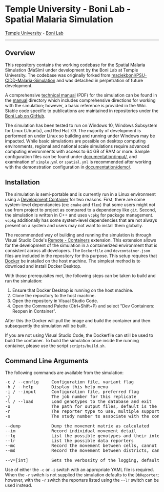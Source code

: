 # Temple University - Boni Lab - Spatial Malaria Simulation

[Temple University](https://www.temple.edu/) - [Boni Lab](http://mol.ax/)

---

## Overview

This repository contains the working codebase for the Spatial Malaria Simulation (MaSim) under development by the Boni Lab at Temple University. The codebase was originally forked from [maciekboni/PSU-CIDD-Malaria-Simulation](https://github.com/maciekboni/PSU-CIDD-Malaria-Simulation) and was detached in perpetration of future development.

A comprehensive [technical manual](manual/manual.pdf) (PDF) for the simulation can be found in the [manual](manual/) directory which includes comprehensive directions for working with the simulation; however, a basic reference is provided in the Wiki. Stable code specific to publications are maintained in repositories under the [Boni Lab on GitHub](https://github.com/bonilab). 

The simulation has been tested to run on Windows 10, Windows Subsystem for Linux (Ubuntu), and Red Hat 7.9. The majority of development is performed on under Linux so building and running under Windows may be impacted.  While basic simulations are possible on desktop computing environments, regional and national scale simulations require advanced computing environments with access to 64 GB of RAM or more. Sample configuration files can be found under [documentation/input/](documentation/input), and examination of `simple.yml` or `spatial.yml` is recommended after working with the demonstration configuration in [documentation/demo/](documentation/demo/).

## Installation

The simulation is semi-portable and is currently run in a Linux environment using a [Development Container](https://containers.dev/) for two reasons. First, there are some system-level dependancies (ex: `cmake` and `flex`) that some users might not use from project to project as compared to a dependency like `git`. Second, the simulation is written in C++ and uses `vcpkg` for package management. `vcpkg` additionally has some system-level dependencies that are not always present on a system and users may not want to install them globally.

The recommended way of building and running the simulation is through Visual Studio Code's [Remote - Containers](https://marketplace.visualstudio.com/items?itemName=ms-vscode-remote.remote-containers) extension. This extension allows for the development of the simulation in a containerized environment that is consistent across all developers. The `Dockerfile` and `devcontainer.json` files are included in the repository for this purpose. This setup requires that [Docker](https://www.docker.com/) be installed on the host machine. The simplest method is to download and install Docker Desktop.

With those prerequisites met, the following steps can be taken to build and run the simulation:

1. Ensure that Docker Desktop is running on the host machine.
2. Clone the repository to the host machine.
3. Open the repository in Visual Studio Code.
4. Open the Command Palette (Ctrl+Shift+P) and select "Dev Containers: Reopen in Container".

After this the Docker will pull the image and build the container and then subsequently the simulation will be built.

If you are not using Visual Studio Code, the Dockerfile can still be used to build the container. To build the simulation once inside the running container, please use the script `scripts/build.sh`.

## Command Line Arguments

The following commands are available from the simulation:
<pre>
-c / --config     Configuration file, variant flag 
-h / --help       Display this help menu
-i / --input      Configuration file, preferred flag
-j                The job number for this replicate
-l / --load       Load genotypes to the database and exit
-o                The path for output files, default is the current directory
-r                The reporter type to use, multiple supported when comma delimited
-s                The study number to associate with the configuration

--dump            Dump the movement matrix as calculated
--im              Record individual movement detail
--lg              List the possible genotypes and their internal id values
--lr              List the possible data reporters
--mc              Record the movement between cells, cannot run with --md
--md              Record the movement between districts, cannot run with --mc

--v=[int]         Sets the verbosity of the logging, default zero
</pre>

Use of either the `-c` or `-i` switch with an appropriate YAML file is required. When the `-r` switch is not supplied the simulation defaults to the `DbReporter`; however, with the `-r` switch the reporters listed using the `--lr` switch can be used instead.

